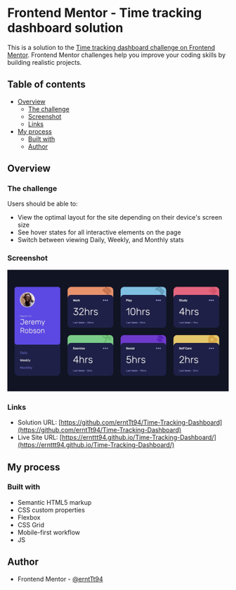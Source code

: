 # Frontend Mentor - Time tracking dashboard solution

This is a solution to the [Time tracking dashboard challenge on Frontend Mentor](https://www.frontendmentor.io/challenges/time-tracking-dashboard-UIQ7167Jw). Frontend Mentor challenges help you improve your coding skills by building realistic projects. 

## Table of contents

- [Overview](#overview)
  - [The challenge](#the-challenge)
  - [Screenshot](#screenshot)
  - [Links](#links)
- [My process](#my-process)
  - [Built with](#built-with)
  - [Author](#author)

## Overview

### The challenge

Users should be able to:

- View the optimal layout for the site depending on their device's screen size
- See hover states for all interactive elements on the page
- Switch between viewing Daily, Weekly, and Monthly stats

### Screenshot

![](./screenshots/Screenshot%202024-12-11%20141055.jpg)

### Links

- Solution URL: [https://github.com/erntTt94/Time-Tracking-Dashboard](https://github.com/erntTt94/Time-Tracking-Dashboard)
- Live Site URL: [https://ernttt94.github.io/Time-Tracking-Dashboard/](https://ernttt94.github.io/Time-Tracking-Dashboard/)

## My process

### Built with

- Semantic HTML5 markup
- CSS custom properties
- Flexbox
- CSS Grid
- Mobile-first workflow
- JS

## Author
- Frontend Mentor - [@erntTt94](https://www.frontendmentor.io/profile/erntTt94)

